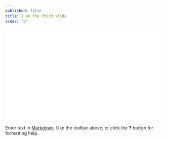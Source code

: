 ```yaml
---
published: false
title: I am the third slide
order: "3"
---
```


![Title-03.svg](/_hero/Title-03.svg)

Enter text in [Markdown](http://daringfireball.net/projects/markdown/). Use the toolbar above, or click the **?** button for formatting help.
